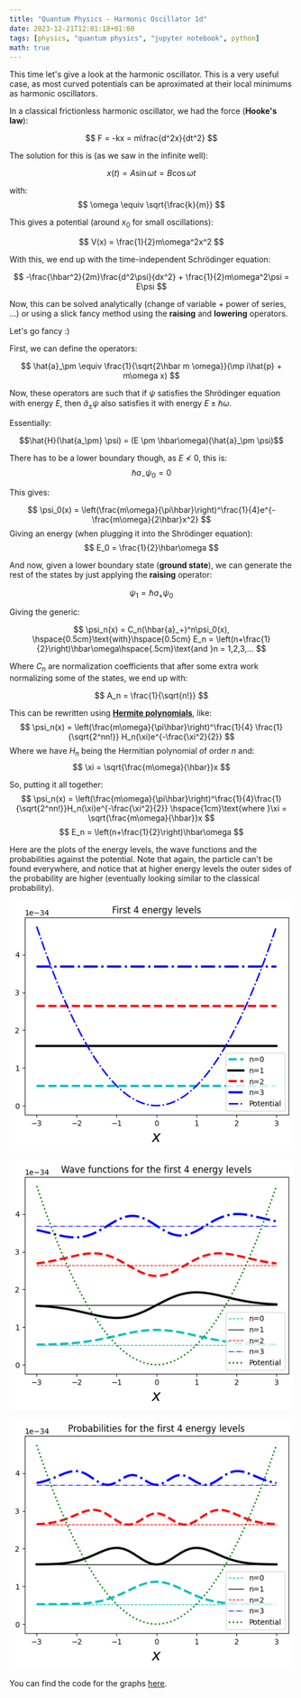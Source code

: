 ```yaml
---
title: "Quantum Physics - Harmonic Oscillator 1d"
date: 2023-12-21T12:01:18+01:00
tags: [physics, "quantum physics", "jupyter notebook", python]
math: true
---
```


This time let's give a look at the harmonic oscillator. This is a very useful case, as most curved potentials can be aproximated at their local minimums as harmonic oscillators.


In a classical frictionless harmonic oscillator, we had the force (**Hooke's law**):

$$
F = -kx = m\frac{d^2x}{dt^2}
$$

The solution for this is (as we saw in the infinite well):

$$
x(t) = A\sin{\omega t} = B\cos{\omega t}
$$

with:
$$
\omega \equiv \sqrt{\frac{k}{m}}
$$

This gives a potential (around $x_0$ for small oscillations):

$$
V(x) = \frac{1}{2}m\omega^2x^2
$$

With this, we end up with the time-independent Schrödinger equation:

$$
-\frac{\hbar^2}{2m}\frac{d^2\psi}{dx^2} + \frac{1}{2}m\omega^2\psi = E\psi
$$

Now, this can be solved analytically (change of variable + power of series, ...) or using a slick fancy method using the **raising** and **lowering** operators.

Let's go fancy :)

First, we can define the operators:

$$
\hat{a}_\pm \equiv \frac{1}{\sqrt{2\hbar m \omega}}(\mp i\hat{p} + m\omega x)
$$

Now, these operators are such that if $\psi$ satisfies the Shrödinger equation with energy $E$, then $\hat{a}_\pm\psi$ also satisfies it with energy $E \pm \hbar\omega$.

Essentially:

$$\hat{H}(\hat{a_\pm} \psi) = (E \pm \hbar\omega)(\hat{a}_\pm \psi)$$

There has to be a lower boundary though, as $E\nless 0$, this is:
$$\hbar{a}_-\psi_0 = 0$$

This gives:

$$
\psi_0(x) = \left(\frac{m\omega}{\pi\hbar}\right)^\frac{1}{4}e^{-\frac{m\omega}{2\hbar}x^2}
$$
Giving an energy (when plugging it into the Shrödinger equation):
$$
E_0 = \frac{1}{2}\hbar\omega
$$

And now, given a lower boundary state (**ground state**), we can generate the rest of the states by just applying the **raising** operator:

$$
\psi_1 = \hbar{a}_+\psi_0
$$

Giving the generic:

$$
\psi_n(x) = C_n(\hbar{a}_+)^n\psi_0(x), \hspace{0.5cm}\text{with}\hspace{0.5cm} E_n = \left(n+\frac{1}{2}\right)\hbar\omega\hspace{.5cm}\text{and }n = 1,2,3,...
$$

Where $C_n$ are normalization coefficients that after some extra work normalizing some of the states, we end up with:

$$
A_n = \frac{1}{\sqrt{n!}}
$$

This can be rewritten using [**Hermite polynomials**](https://en.wikipedia.org/wiki/Hermite_polynomials), like:
$$
\psi_n(x) = \left(\frac{m\omega}{\pi\hbar}\right)^\frac{1}{4}
\frac{1}{\sqrt{2^nn!}}
H_n(\xi)e^{-\frac{\xi^2}{2}}
$$
Where we have $H_n$ being the Hermitian polynomial of order $n$ and:
$$
\xi = \sqrt{\frac{m\omega}{\hbar}}x
$$

So, putting it all together:
$$
\psi_n(x) = \left(\frac{m\omega}{\pi\hbar}\right)^\frac{1}{4}\frac{1}{\sqrt{2^nn!}}H_n(\xi)e^{-\frac{\xi^2}{2}} \hspace{1cm}\text{where }\xi = \sqrt{\frac{m\omega}{\hbar}}x
$$
$$
E_n = \left(n+\frac{1}{2}\right)\hbar\omega
$$

Here are the plots of the energy levels, the wave functions and the probabilities against the potential.
Note that again, the particle can't be found everywhere, and notice that at higher energy levels the outer sides of the probability are higher (eventually looking similar to the classical probability).

![Energy levels](images/Harmonic_oscillator-First_5_energy_levels.png)

![Wave functions](images/Harmonic_oscillator-First_5_wave_functions.png)

![Wave functions](images/Harmonic_oscillator-First_5_probabilities.png)

You can find the code for the graphs [here](https://github.com/david-caro/musings/blob/main/content/posts/2023-12-21-Quantum-physics-harmonic-oscillator-1d/code/harmonic-oscillator-1d.ipynb).